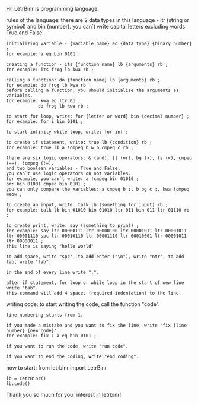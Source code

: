 Hi! LetrBinr is programming language. 

rules of the language:
    there are 2 data types in this language - ltr (string or symbol) and bin (number).
    you can`t write capital letters excluding words True and False.

    initializing variable - {variable name} eq {data type} {binary number} ;
    for example: a eq bin 0101 ;

    creating a function - its {function name} lb {arguments} rb ;
    for example: its frog lb kwa rb ;

    calling a function: do {function name} lb {arguments} rb ;
    for example: do frog lb kwa rb ;
    before calling a function, you should initialize the arguments as variables.
    for example: kwa eq ltr 01 ;
                do frog lb kwa rb ;

    to start for loop, write: for {letter or word} bin {decimal number} ;
    for example: for i bin 0101 ;

    to start infinity while loop, write: for inf ;

    to create if statement, write: true lb {condition} rb ;
    for example: true lb a !cmpeq b & b cmpeq c rb ;

    there are six logic operators: & (and), || (or), bg (>), ls (<), cmpeq (==), !cmpeq (!=).
    and two boolean variables - True and False.
    you can`t use logic operators on not variables. 
    for example, you can`t write: a !cmpeq bin 01010 ; 
    or: bin 01001 cmpeq bin 0101 ;
    you can only compare the variables: a cmpeq b ;, b bg c ;, kwa !cmpeq meow ;

    to create an input, write: talk lb (something for input) rb ;
    for example: talk lb bin 01010 bin 01010 ltr 011 bin 011 ltr 01110 rb ;

    to create print, write: say (something to print) ;
    for example: say ltr 00000111 ltr 00000100 ltr 00001011 ltr 00001011 ltr 00001110 spc ltr 00010110 ltr 00001110 ltr 00010001 ltr 00001011 ltr 00000011 ; 
    this line is saying "hello world"

    to add space, write "spc", to add enter ("\n"), write "ntr", to add tab, write "tab".

    in the end of every line write ";".

    after if statement, for loop or while loop in the start of new line write "tab". 
    this command will add 4 spaces (required indentation) to the line.        

writing code:
    to start writing the code, call the function "code".

    line numbering starts from 1.

    if you made a mistake and you want to fix the line, write "fix {line number} {new code}".
    for example: fix 1 a eq bin 0101 ;
    
    if you want to run the code, write "run code".

    if you want to end the coding, write "end coding".

how to start:
    from letrbinr import LetrBinr
    
    lb = LetrBinr()
    lb.code()

Thank you so much for your interest in letrbinr!